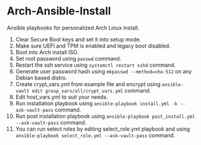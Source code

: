 # Arch-Ansible-Install
Ansible playbooks for personalized Arch Linux install.

1. Clear Secure Boot keys and set it into setup mode.
2. Make sure UEFI and TPM is enabled and legacy boot disabled.
3. Boot into Arch install ISO.
4. Set root password using `passwd` command.
5. Restart the ssh service using `systemctl restart sshd` command.
6. Generate user password hash using `mkpasswd --method=sha-512` on any Debian based distro.
7. Create crypt_vars.yml from example file and encrypt using `ansible-vault edit group_vars/all/crypt_vars.yml` command.
8. Edit host_vars.yml to suit your needs.
8. Run installation playbook using `ansible-playbook install.yml -k --ask-vault-pass` command.
9. Run post installation playbook using `ansible-playbook post_install.yml --ask-vault-pass` command.
10. You can run select roles by editing select_role.yml playbook and using `ansible-playbook select_role.yml --ask-vault-pass` command.
